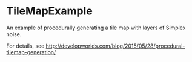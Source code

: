 # TileMapExample
An example of procedurally generating a tile map with layers of Simplex noise.

For details, see http://developworlds.com/blog/2015/05/28/procedural-tilemap-generation/
